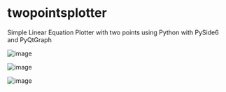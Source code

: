 # twopointsplotter
Simple Linear Equation Plotter with two points using Python with PySide6 and PyQtGraph

![image](https://github.com/MuhammadSalah-MS/The-Two-Points-Plotter/assets/67175615/dc334b68-b475-493e-9294-a60f3015ac5c)

![image](https://github.com/MuhammadSalah-MS/The-Two-Points-Plotter/assets/67175615/1f956910-fb08-476c-9e62-dc428ffb7871)

![image](https://github.com/MuhammadSalah-MS/The-Two-Points-Plotter/assets/67175615/f27d4dcd-97ea-46ec-8c04-5042e940be65)
